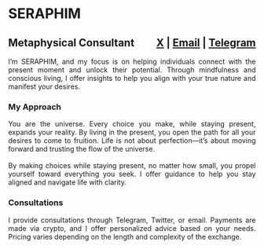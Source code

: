 # SERAPHIM 

<h2 style="width: 100%; overflow: hidden;">
    <span style="float: left;">Metaphysical Consultant</span>
    <span style="float: right;">
        <a href="https://x.com/se2aphim" target="_blank">X</a> | 
        <a href="mailto:se2aphim@icloud.com">Email</a> | 
        <a href="https://t.me/se2aphim" target="_blank">Telegram</a>
    </span>
</h2>

<p style="text-align: justify;">
I’m SERAPHIM, and my focus is on helping individuals connect with the present moment and unlock their potential. Through mindfulness and conscious living, I offer insights to help you align with your true nature and manifest your desires.
</p>

### My Approach
<p style="text-align: justify;">
You are the universe. Every choice you make, while staying present, expands your reality. By living in the present, you open the path for all your desires to come to fruition. Life is not about perfection—it’s about moving forward and trusting the flow of the universe.<br><br>
By making choices while staying present, no matter how small, you propel yourself toward everything you seek. I offer guidance to help you stay aligned and navigate life with clarity.
</p>

### Consultations
<p style="text-align: justify;">
I provide consultations through Telegram, Twitter, or email. Payments are made via crypto, and I offer personalized advice based on your needs. Pricing varies depending on the length and complexity of the exchange.
</p>

